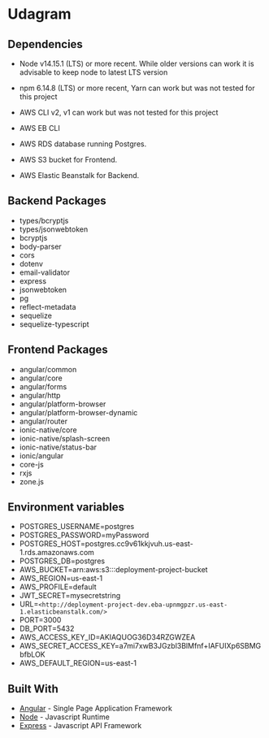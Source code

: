 # Udagram

## Dependencies

- Node v14.15.1 (LTS) or more recent. While older versions can work it is advisable to keep node to latest LTS version

- npm 6.14.8 (LTS) or more recent, Yarn can work but was not tested for this project

- AWS CLI v2, v1 can work but was not tested for this project

- AWS EB CLI

- AWS RDS database running Postgres.

- AWS S3 bucket for Frontend.

- AWS Elastic Beanstalk for Backend.

## Backend Packages

- types/bcryptjs
- types/jsonwebtoken
- bcryptjs
- body-parser
- cors
- dotenv
- email-validator
- express
- jsonwebtoken
- pg
- reflect-metadata
- sequelize
- sequelize-typescript

## Frontend Packages

- angular/common
- angular/core
- angular/forms
- angular/http
- angular/platform-browser
- angular/platform-browser-dynamic
- angular/router
- ionic-native/core
- ionic-native/splash-screen
- ionic-native/status-bar
- ionic/angular
- core-js
- rxjs
- zone.js

## Environment variables

- POSTGRES_USERNAME=postgres
- POSTGRES_PASSWORD=myPassword
- POSTGRES_HOST=postgres.cc9v61kkjvuh.us-east-1.rds.amazonaws.com
- POSTGRES_DB=postgres
- AWS_BUCKET=arn:aws:s3:::deployment-project-bucket
- AWS_REGION=us-east-1
- AWS_PROFILE=default
- JWT_SECRET=mysecretstring
- URL=`<http://deployment-project-dev.eba-upnmgpzr.us-east-1.elasticbeanstalk.com/>`
- PORT=3000
- DB_PORT=5432
- AWS_ACCESS_KEY_ID=AKIAQUOG36D34RZGWZEA
- AWS_SECRET_ACCESS_KEY=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
- AWS_DEFAULT_REGION=us-east-1

## Built With

- [Angular](https://angular.io/) - Single Page Application Framework
- [Node](https://nodejs.org) - Javascript Runtime
- [Express](https://expressjs.com/) - Javascript API Framework
